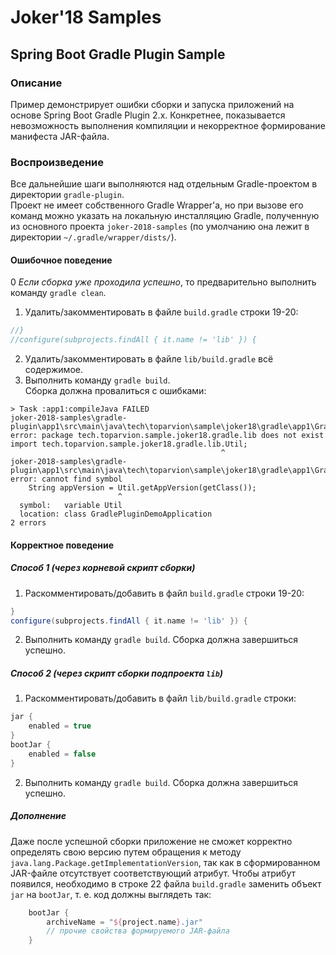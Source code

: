 # Joker'18 Samples
## Spring Boot Gradle Plugin Sample
### Описание

Пример демонстрирует ошибки сборки и запуска приложений на основе Spring Boot Gradle Plugin 2.x. Конкретнее, 
показывается невозможность выполнения компиляции и некорректное формирование манифеста JAR-файла. 

### Воспроизведение
Все дальнейшие шаги выполняются над отдельным Gradle-проектом в директории `gradle-plugin`.   
Проект не имеет собственного
Gradle Wrapper'а, но при вызове его команд можно указать на локальную инсталляцию Gradle, полученную из основного 
проекта `joker-2018-samples` (по умолчанию она лежит в директории `~/.gradle/wrapper/dists/`). 

#### Ошибочное поведение

0 _Если сборка уже проходила успешно_, то предварительно выполнить команду `gradle clean`. 
1. Удалить/закомментировать в файле `build.gradle` строки 19-20:
```groovy
//}
//configure(subprojects.findAll { it.name != 'lib' }) {
```  
2. Удалить/закомментировать в файле `lib/build.gradle` всё содержимое.
3. Выполнить команду `gradle build`.  
Сборка должна провалиться с ошибками:
```text
> Task :app1:compileJava FAILED
joker-2018-samples\gradle-plugin\app1\src\main\java\tech\toparvion\sample\joker18\gradle\app1\GradlePluginDemoApplication.java:9: error: package tech.toparvion.sample.joker18.gradle.lib does not exist
import tech.toparvion.sample.joker18.gradle.lib.Util;
                                               ^
joker-2018-samples\gradle-plugin\app1\src\main\java\tech\toparvion\sample\joker18\gradle\app1\GradlePluginDemoApplication.java:21: error: cannot find symbol
    String appVersion = Util.getAppVersion(getClass());
                        ^
  symbol:   variable Util
  location: class GradlePluginDemoApplication
2 errors
```

#### Корректное поведение

##### Способ 1 _(через корневой скрипт сборки)_

1. Раскомментировать/добавить в файл `build.gradle` строки 19-20:
```groovy
}
configure(subprojects.findAll { it.name != 'lib' }) {
```
2. Выполнить команду `gradle build`. Сборка должна завершиться успешно. 

##### Способ 2 _(через скрипт сборки подпроекта `lib`)_

1. Раскомментировать/добавить в файл `lib/build.gradle` строки:
```groovy
jar {
    enabled = true
}
bootJar {
    enabled = false
}
```
2. Выполнить команду `gradle build`. Сборка должна завершиться успешно. 

##### Дополнение
Даже после успешной сборки приложение не сможет корректно определять свою версию путем обращения к методу 
`java.lang.Package.getImplementationVersion`, так как в сформированном JAR-файле отсутствует соответствующий атрибут.
Чтобы атрибут появился, необходимо в строке 22 файла `build.gradle` заменить объект `jar` на `bootJar`, т. е. код 
должны выглядеть так:
```groovy
    bootJar {
        archiveName = "${project.name}.jar"
        // прочие свойства формируемого JAR-файла
    }
``` 